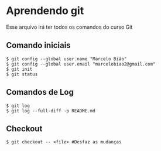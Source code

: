# Aprendendo git
Esse arquivo irá ter todos os comandos do curso Git

## Comando iniciais
```shell
$ git config --global user.name "Marcelo Bião"
$ git config --global user.email "marcelobiao2@gmail.com"
$ git init
$ git status
```

## Comandos de Log
```shell
$ git log
$ git log --full-diff -p README.md
```
## Checkout
```shell
$ git checkout -- <file> #Desfaz as mudanças
```
